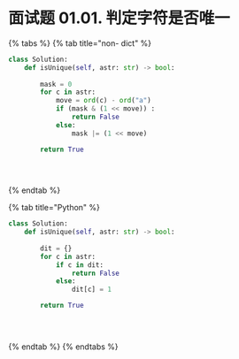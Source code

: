 # 面试题 01.01. 判定字符是否唯一

{% tabs %}
{% tab title="non- dict" %}
```python
class Solution:
    def isUnique(self, astr: str) -> bool:
        
        mask = 0
        for c in astr:
            move = ord(c) - ord("a")
            if (mask & (1 << move)) :
                return False
            else:
                mask |= (1 << move)

        return True
        

            
```
{% endtab %}

{% tab title="Python" %}
```python
class Solution:
    def isUnique(self, astr: str) -> bool:
        
        dit = {}
        for c in astr:
            if c in dit:
                return False
            else:
                dit[c] = 1

        return True
        

            
```
{% endtab %}
{% endtabs %}

